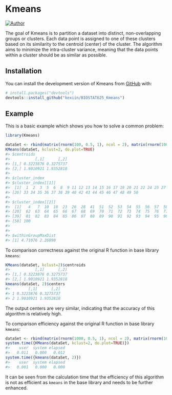 
<!-- README.md is generated from README.Rmd. Please edit that file -->

# Kmeans

<!-- badges: start -->

[![Author](https://img.shields.io/badge/Author-KexinLi-red.svg "Author")](https://kexiin.gitee.io "Author")
<!-- badges: end -->

The goal of Kmeans is to partition a dataset into distinct,
non-overlapping groups or clusters. Each data point is assigned to one
of these clusters based on its similarity to the centroid (center) of
the cluster. The algorithm aims to minimize the intra-cluster variance,
meaning that the data points within a cluster should be as similar as
possible.

## Installation

You can install the development version of Kmeans from
[GitHub](https://github.com/) with:

``` r
# install.packages("devtools")
devtools::install_github("kexiin/BIOSTAT625_Kmeans")
```

## Example

This is a basic example which shows you how to solve a common problem:

``` r
library(Kmeans)

dataSet <- rbind(matrix(rnorm(100, 0.5, 1), ncol = 2), matrix(rnorm(100, 2, 0.1), ncol = 2))
KMeans(dataSet, kclust=2, do.plot=TRUE)
#> $centroids
#>           [,1]      [,2]
#> [1,] 0.3223876 0.3275737
#> [2,] 1.9010921 1.9352818
#> 
#> $cluster_index
#> $cluster_index[[1]]
#>  [1]  1  2  3  5  6  8  9 11 12 13 14 15 16 17 19 20 21 22 24 25 27 29 30 31 32
#> [26] 33 34 35 36 37 38 39 40 42 43 44 45 46 47 48 49 50
#> 
#> $cluster_index[[2]]
#>  [1]   4   7  10  18  23  26  28  41  51  52  53  54  55  56  57  58  59  60  61
#> [20]  62  63  64  65  66  67  68  69  70  71  72  73  74  75  76  77  78  79  80
#> [39]  81  82  83  84  85  86  87  88  89  90  91  92  93  94  95  96  97  98  99
#> [58] 100
#> 
#> 
#> $withinGroupMaxDist
#> [1] 4.71076 2.26090
```

To comparison correctness against the original R function in base
library `kmeans`:

``` r
KMeans(dataSet, kclust=2)$centroids
#>           [,1]      [,2]
#> [1,] 0.3223876 0.3275737
#> [2,] 1.9010921 1.9352818
kmeans(dataSet, 2)$centers
#>        [,1]      [,2]
#> 1 0.3223876 0.3275737
#> 2 1.9010921 1.9352818
```

The output centers are very similar, indicating that the accuracy of
this algorithm is relatively high.

To comparison efficiency against the original R function in base library
`kmeans`:

``` r
dataSet <- rbind(matrix(rnorm(1000, 0.5, 1), ncol = 2), matrix(rnorm(1000, 2, 0.1), ncol = 2))
system.time({KMeans(dataSet, kclust=2, do.plot=TRUE)})
#>    user  system elapsed 
#>   0.011   0.000   0.012
system.time({kmeans(dataSet, 2)})
#>    user  system elapsed 
#>   0.001   0.000   0.000
```

It can be seen from the calculation time that the efficiency of this
algorithm is not as efficient as `kmeans` in the base library and needs
to be further enhanced.
